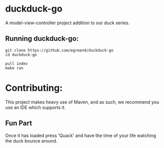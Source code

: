 # duckduck-go
A model-view-controller project addition to our duck series. 

## Running duckduck-go:
```git
git clone https://github.com/egreen4/duckduck-go
cd duckduck-go

pull indev
make run
```

# Contributing:
This project makes heavy use of Maven, and as such, we recommend you use an IDE which supports it.

## Fun Part
Once it has loaded press 'Quack' and have the time of your life watching the duck bounce around.
